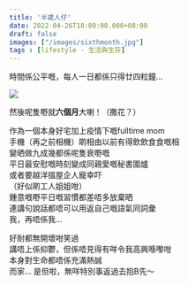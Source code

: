 ```yaml
---
title: '半歲人仔'
date: 2022-04-26T18:09:00.000+08:00
draft: false
images: ["/images/sixthmonth.jpg"]
tags : [lifestyle - 生活與生存]
---
```


時間係公平嘅，每人一日都係只得廿四粒鐘...  

![](/images/sixthmonth.jpg)

然後呢隻嘢就**六個月**大喇！（撒花？）  
  
作為一個本身好宅加上疫情下嘅fulltime mom  
手機（再之前相機）啲相由以前有得飲飲食食嘅相  
變晒做九成幾都係呢隻衰嘢嘅  
平日最安慰嘅時刻變成同親愛嘅秘書圍爐  
或者要越洋搵屋企人寵幸吓  
（好似啲工人姐姐咁）  
鍾意嘅嘢平日嘅習慣都差唔多放棄晒  
連講句說話都唔可以用返自己嘅語氣同詞彙  
我，再唔係我...  
  
好耐都無開壞咁笑過  
講唔上係抑鬱，但係唔見得有咩令我高興喺嚟咁    
本身對生命都唔係充滿熱誠  
而家... 是但啦，無咩特別事返過去抱B先～  
